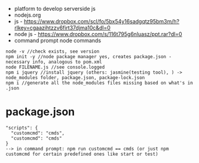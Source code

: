 * platform to develop serverside js
* nodejs.org
* js - https://www.dropbox.com/scl/fo/5bx54y16sadgqtz95bm3m/h?rlkey=cgaazihtzzv6firt37djma10c&dl=0
* node js - https://www.dropbox.com/s/116t795g6nluasz/ppt.rar?dl=0
* command prompt node commands
```
node -v //check exists, see version
npm init -y //node package manager yes, creates package.json - necessary info, analogous to pom.xml
node FILENAME.js //see console.logged
npm i jquery //install jquery (others: jasmine(testing tool), ) -> node_modules folder, package.json, package-lock.json
npm i //generate all the node_modules files missing based on what's in .json
```
# package.json
```
"scripts": {
  "customcmd": "cmds",
  "customcmd": "cmds"
}
--> in command prompt: npm run customcmd == cmds (or just npm customcmd for certain predefined ones like start or test)
```
